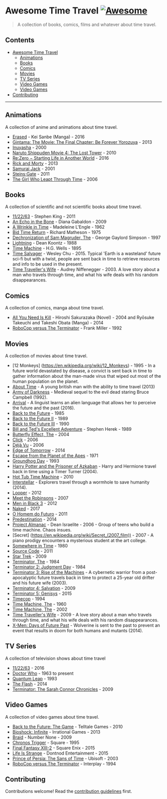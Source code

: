 ﻿# Awesome Time Travel [![Awesome](https://awesome.re/badge.svg)](https://awesome.re)

> A collection of books, comics, films and whatever about time travel.

## Contents

- [Awesome Time Travel](#awesome-time-travel)
  - [Animations](#animations)
  - [Books](#books)
  - [Comics](#comics)
  - [Movies](#movies)
  - [TV Series](#tv-series)
  - [Video Games](#video-games)
  - [Video Games](#video-games)
- [Contributing](#contributing)

- - -

## Animations

A collection of anime and animations about time travel.

* [Erased](https://en.wikipedia.org/wiki/Erased_(manga)) - Kei Sanbe (Manga) - 2016
* [Gintama: The Movie: The Final Chapter: Be Forever Yorozuya](https://en.wikipedia.org/wiki/Gintama:_The_Movie:_The_Final_Chapter:_Be_Forever_Yorozuya) - 2013
* [Inuyasha](https://en.wikipedia.org/wiki/Inuyasha) - 2000
* [Naruto Shippuden Movie 4: The Lost Tower](http://naruto.wikia.com/wiki/Naruto_Shipp%C5%ABden_the_Movie:_The_Lost_Tower) - 2010
* [Re:Zero − Starting Life in Another World](https://en.wikipedia.org/wiki/Re:Zero_−_Starting_Life_in_Another_World) - 2016
* [Rick and Morty](https://en.wikipedia.org/wiki/Rick_and_Morty) - 2013
* [Samurai Jack](https://en.wikipedia.org/wiki/Samurai_Jack) - 2001
* [Steins;Gate](https://en.wikipedia.org/wiki/Steins;Gate_(anime)) - 2011
* [The Girl Who Leapt Through Time](https://en.wikipedia.org/wiki/The_Girl_Who_Leapt_Through_Time_(2006_film)) - 2006


## Books

A collection of scientific and not scientific books about time travel.

* [11/22/63](https://en.wikipedia.org/wiki/11/22/63) - Stephen King - 2011
* [An Echo in the Bone](https://en.wikipedia.org/wiki/An_Echo_in_the_Bone) - Diana Gabaldon - 2009
* [A Wrinkle in Time](https://en.wikipedia.org/wiki/A_Wrinkle_in_Time) - Madeleine L'Engle - 1962
* [Bid Time Return](https://en.wikipedia.org/wiki/Bid_Time_Return) - Richard Matheson - 1975
* [Dechronization of Sam Magruder, The](https://www.goodreads.com/book/show/57234.The_Dechronization_of_Sam_Magruder) - George Gaylord Simpson - 1997
* [Lightning](https://en.wikipedia.org/wiki/Lightning_(novel)) - Dean Koontz - 1988
* [Time Machine](https://en.wikipedia.org/wiki/The_Time_Machine) - H.G. Wells - 1895
* [Time Salvager](https://www.goodreads.com/book/show/23168818-time-salvager) - Wesley Chu - 2015. Typical 'Earth is a wasteland' future sci-fi but with a twist, people are sent back in time to retrieve resources and info to be used in the present.
* [Time Traveller's Wife](https://en.wikipedia.org/wiki/The_Time_Traveler%27s_Wife) - Audrey Niffenegger - 2003. A love story about a man who travels through time, and what his wife deals with his random disappearances.

## Comics
A collection of comics, manga about time travel.

* [All You Need Is Kill](https://en.wikipedia.org/wiki/All_You_Need_Is_Kill) - Hiroshi Sakurazaka (Novel) - 2004 and Ryōsuke Takeuchi and Takeshi Obata (Manga) - 2014
* [RoboCop versus The Terminator](https://en.wikipedia.org/wiki/RoboCop_Versus_The_Terminator_(comics)) - Frank Miller - 1992

## Movies

A collection of movies about time travel.

* [12 Monkeys] (https://en.wikipedia.org/wiki/12_Monkeys) - 1995 - In a future world devastated by disease, a convict is sent back in time to gather information about the man-made virus that wiped out most of the human population on the planet.
* [About Time](https://en.wikipedia.org/wiki/About_Time_(2013_film)) - A young british man with the ability to time travel (2013)
* [Army of Darkness](https://en.wikipedia.org/wiki/Army_of_Darkness) - Medieval sequel to the evil dead staring Bruce Campbell (1992).
* [Arrival](https://en.wikipedia.org/wiki/Arrival_(film)) - A linguist learns an alien language that allows her to perceive the future and the past (2016).
* [Back to the Future](https://en.wikipedia.org/wiki/Back_to_the_Future) - 1985
* [Back to the Future II](https://en.wikipedia.org/wiki/Back_to_the_Future_Part_II) - 1989
* [Back to the Future III](https://en.wikipedia.org/wiki/Back_to_the_Future_Part_III) - 1990
* [Bill and Ted's Excellent Adventure](https://en.wikipedia.org/wiki/Bill_%26_Ted%27s_Excellent_Adventure) - Stephen Herek - 1989
* [Butterfly Effect, The](https://en.wikipedia.org/wiki/The_Butterfly_Effect) - 2004
* [Click](https://en.wikipedia.org/wiki/Click_(2006_film)) - 2006
* [Déjà Vu](https://en.wikipedia.org/wiki/D%C3%A9j%C3%A0_Vu_(2006_film)) - 2006
* [Edge of Tomorrow](https://en.wikipedia.org/wiki/Edge_of_Tomorrow) - 2014
* [Escape from the Planet of the Apes](https://en.wikipedia.org/wiki/Escape_from_the_Planet_of_the_Apes) - 1971
* [Groundhog Day](https://en.wikipedia.org/wiki/Groundhog_Day_(film)) - 1993
* [Harry Potter and the Prisoner of Azkaban](http://www.imdb.com/title/tt0304141/) - Harry and Hermione travel back in time using a Timer Turner (2004).
* [Hot Tub Time Machine](https://en.wikipedia.org/wiki/Hot_Tub_Time_Machine) - 2010
* [Interstellar](https://en.wikipedia.org/wiki/Interstellar_(film)) - Explorers travel through a wormhole to save humanity (2014).
* [Looper](https://en.wikipedia.org/wiki/Looper_(film)) - 2012
* [Meet the Robinsons](https://en.wikipedia.org/wiki/Meet_the_Robinsons) - 2007
* [Men in Black 3](https://en.wikipedia.org/wiki/Men_in_Black_3) - 2012
* [Naked](https://en.wikipedia.org/wiki/Naked_(2017_film)) - 2017
* [O Homem do Futuro](https://pt.wikipedia.org/wiki/O_Homem_do_Futuro) - 2011
* [Predestination](https://en.wikipedia.org/wiki/Predestination_(film)) - 2014
* [Project Almanac](https://en.wikipedia.org/wiki/Project_Almanac) - Dean Israelite - 2006 - Group of teens who build a time machine. Chaos insues.
* [Secret] (https://en.wikipedia.org/wiki/Secret_(2007_film)) - 2007 - A piano prodigy encounters a mysterious student at the art college.
* [Somewhere in Time](https://en.wikipedia.org/wiki/Somewhere_in_Time_(film)) - 1980
* [Source Code](https://en.wikipedia.org/wiki/Source_Code) - 2011
* [Star Trek](https://en.wikipedia.org/wiki/Star_Trek_(film)) - 2009
* [Terminator, The](https://en.wikipedia.org/wiki/The_Terminator) - 1984
* [Terminator 2: Judgment Day](https://en.wikipedia.org/wiki/Terminator_2:_Judgment_Day) - 1984
* [Terminator 3: Rise of the Machines](https://en.wikipedia.org/wiki/Terminator_3:_Rise_of_the_Machines) - A cybernetic warrior from a post-apocalyptic future travels back in time to protect a 25-year old drifter and his future wife (2003).
* [Terminator 4: Salvation](https://en.wikipedia.org/wiki/Terminator_Salvation) - 2009
* [Terminator 5: Genisys](https://en.wikipedia.org/wiki/Terminator_Genisys) - 2015
* [Timecop](https://en.wikipedia.org/wiki/Timecop) - 1994
* [Time Machine, The](https://en.wikipedia.org/wiki/The_Time_Machine_(1960_film)) - 1960
* [Time Machine, The](https://en.wikipedia.org/wiki/The_Time_Machine_(2002_film)) - 2002
* [Time Traveller's Wife](https://en.wikipedia.org/wiki/The_Time_Traveler%27s_Wife_(film)) - 2009 - A love story about a man who travels through time, and what his wife deals with his random disappearances.
* [X-Men: Days of Future Past](http://www.imdb.com/title/tt1877832/) - Wolverine is sent to the past to prevent an event that results in doom for both humans and mutants (2014).

## TV Series

A collection of television shows about time travel

* [11/22/63](https://en.wikipedia.org/wiki/11.22.63) - 2016
* [Doctor Who](https://en.wikipedia.org/wiki/Doctor_Who) - 1963 to present
* [Quantum Leap](https://en.wikipedia.org/wiki/Quantum_Leap) - 1993
* [The Flash](https://en.wikipedia.org/wiki/The_Flash_(2014_TV_series)) - 2014
* [Terminator: The Sarah Connor Chronicles](https://en.wikipedia.org/wiki/Terminator:_The_Sarah_Connor_Chronicles) - 2009

## Video Games

A collection of video games about time travel.

* [Back to the Future: The Game](https://en.wikipedia.org/wiki/Back_to_the_Future:_The_Game) - Telltale Games - 2010
* [Bioshock: Infinite](https://en.wikipedia.org/wiki/BioShock_Infinite) - Irrational Games - 2013
* [Braid](https://en.wikipedia.org/wiki/Braid_(video_game)) - Number None - 2009
* [Chronos Trigger](https://en.wikipedia.org/wiki/Chrono_Trigger) - Square - 1995
* [Final Fantasy XIII-2](https://en.wikipedia.org/wiki/Final_Fantasy_XIII-2) - Square Enix - 2015
* [Life Is Strange](https://en.wikipedia.org/wiki/Life_Is_Strange) - Dontnod Entertainment - 2015
* [Prince of Persia: The Sans of Time](https://en.wikipedia.org/wiki/Prince_of_Persia) - Ubisoft - 2003
* [RoboCop versus The Terminator](https://en.wikipedia.org/wiki/RoboCop_Versus_The_Terminator) - Interplay - 1994

## Contributing

Contributions welcome! Read the [contribution guidelines](CONTRIBUTING.md) first.
